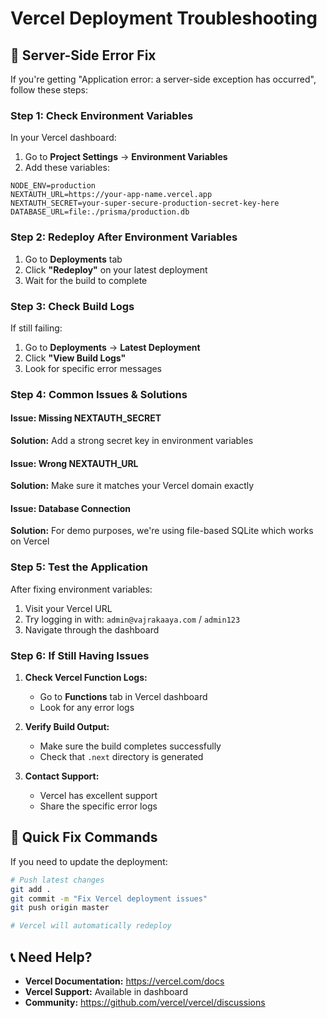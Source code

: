 # Vercel Deployment Troubleshooting

## 🚨 **Server-Side Error Fix**

If you're getting "Application error: a server-side exception has occurred", follow these steps:

### **Step 1: Check Environment Variables**

In your Vercel dashboard:
1. Go to **Project Settings** → **Environment Variables**
2. Add these variables:

```env
NODE_ENV=production
NEXTAUTH_URL=https://your-app-name.vercel.app
NEXTAUTH_SECRET=your-super-secure-production-secret-key-here
DATABASE_URL=file:./prisma/production.db
```

### **Step 2: Redeploy After Environment Variables**

1. Go to **Deployments** tab
2. Click **"Redeploy"** on your latest deployment
3. Wait for the build to complete

### **Step 3: Check Build Logs**

If still failing:
1. Go to **Deployments** → **Latest Deployment**
2. Click **"View Build Logs"**
3. Look for specific error messages

### **Step 4: Common Issues & Solutions**

#### **Issue: Missing NEXTAUTH_SECRET**
**Solution:** Add a strong secret key in environment variables

#### **Issue: Wrong NEXTAUTH_URL**
**Solution:** Make sure it matches your Vercel domain exactly

#### **Issue: Database Connection**
**Solution:** For demo purposes, we're using file-based SQLite which works on Vercel

### **Step 5: Test the Application**

After fixing environment variables:
1. Visit your Vercel URL
2. Try logging in with: `admin@vajrakaaya.com` / `admin123`
3. Navigate through the dashboard

### **Step 6: If Still Having Issues**

1. **Check Vercel Function Logs:**
   - Go to **Functions** tab in Vercel dashboard
   - Look for any error logs

2. **Verify Build Output:**
   - Make sure the build completes successfully
   - Check that `.next` directory is generated

3. **Contact Support:**
   - Vercel has excellent support
   - Share the specific error logs

## 🔧 **Quick Fix Commands**

If you need to update the deployment:

```bash
# Push latest changes
git add .
git commit -m "Fix Vercel deployment issues"
git push origin master

# Vercel will automatically redeploy
```

## 📞 **Need Help?**

- **Vercel Documentation:** https://vercel.com/docs
- **Vercel Support:** Available in dashboard
- **Community:** https://github.com/vercel/vercel/discussions
